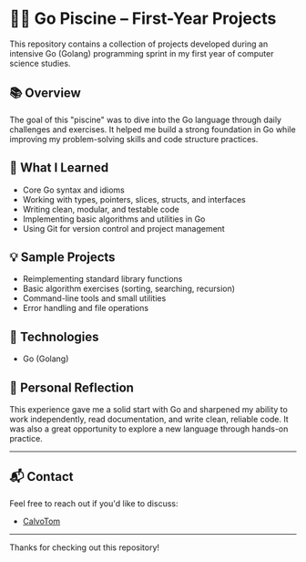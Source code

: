 # 🏊‍♂️ Go Piscine – First-Year Projects

This repository contains a collection of projects developed during an intensive Go (Golang) programming sprint in my first year of computer science studies.

## 📚 Overview

The goal of this "piscine" was to dive into the Go language through daily challenges and exercises. It helped me build a strong foundation in Go while improving my problem-solving skills and code structure practices.

## 🚀 What I Learned

- Core Go syntax and idioms
- Working with types, pointers, slices, structs, and interfaces
- Writing clean, modular, and testable code
- Implementing basic algorithms and utilities in Go
- Using Git for version control and project management

## 💡 Sample Projects

- Reimplementing standard library functions
- Basic algorithm exercises (sorting, searching, recursion)
- Command-line tools and small utilities
- Error handling and file operations

## 🔧 Technologies

- Go (Golang)

## 🧠 Personal Reflection

This experience gave me a solid start with Go and sharpened my ability to work independently, read documentation, and write clean, reliable code. It was also a great opportunity to explore a new language through hands-on practice.

---

## 📬 Contact

Feel free to reach out if you'd like to discuss:

- [CalvoTom](https://github.com/CalvoTom)
   
---

Thanks for checking out this repository!
